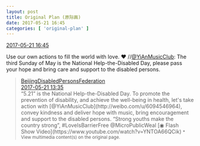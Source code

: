 ```yaml
---
layout: post
title: Original Plan (原际画)
date: 2017-05-21 16:45
categories: [ 'original-plan' ]
---
```


<div class="weibo-info">
  <a href="http://weibo.com/5626539553/F4997xMNH">2017-05-21 16:45</a>
</div>

Use our own actions to fill the world with love. :heart: //[@YiAnMusicClub](http://weibo.com/u/6094546964): The third Sunday of May is the National Help-the-Disabled Day, please pass your hope and bring care and support to the disabled persons.

<!-- more -->

> <div class="weibo-post-name">
>   <a href="http://weibo.com/u/2611704931">BeijingDisabledPersonsFederation</a>
> </div>
> <div class="weibo-info">
>   <a href="http://weibo.com/2611704931/F47TI7L8S">2017-05-21 13:35</a>
> </div>
> “5.21” is the National Help-the-Disabled Day. To promote the prevention of disability, and achieve the well-being in health, let's take action with [@YiAnMusicClub](http://weibo.com/u/6094546964), convey kindness and deliver hope with music, bring encouragement and support to the disabled persons. “Strong youths make the country strong”, #LoveIsBarrierFree @MicroPublicWeal [◉ Flash Show Video](https://www.youtube.com/watch?v=YNTOA66QCik)  
> <small>* View multimedia content(s) on the original page.</small>
